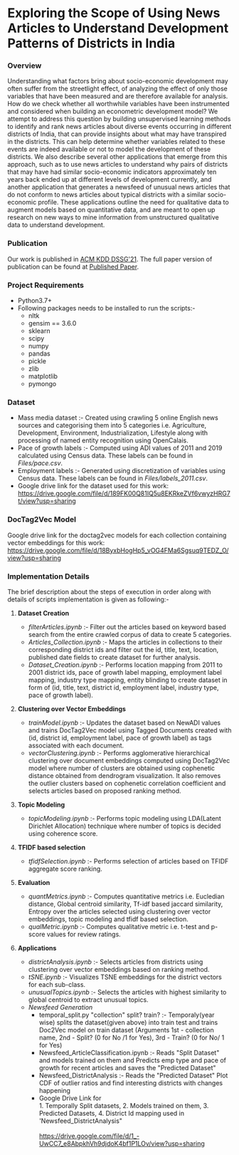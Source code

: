 # Exploring the Scope of Using News Articles to Understand Development Patterns of Districts in India

### Overview

Understanding what factors bring about socio-economic development may often suffer from the streetlight effect, of analyzing the effect of only those variables that have been measured and are therefore available for analysis. How do we check whether all worthwhile variables have been instrumented and considered when building an econometric development model? We attempt to address this question by building unsupervised learning methods to identify and rank news articles about diverse events occurring in different districts of India, that can provide insights about what may have transpired in the districts. This can help determine whether variables related to these events are indeed available or not to model the development of these districts. We also describe several other applications that emerge from this approach, such as to use news articles to understand why pairs of districts that may have had similar socio-economic indicators approximately ten years back ended up at different levels of development currently, and another application that generates a newsfeed of unusual news articles that do not conform to news articles about typical districts with a similar socio-economic profile. These applications outline the need for qualitative data to augment models based on quantitative data, and are meant to open up research on new ways to mine information from unstructured qualitative data to understand development.


### Publication

Our work is published in [ACM KDD DSSG'21](https://amulyayadav.github.io/DSSG-21/). The full paper version of publication can be found at [Published Paper](https://www.cse.iitd.ernet.in/%7Easeth/explaining_development_patterns.pdf).  


### Project Requirements

- Python3.7+
- Following packages needs to be installed to run the scripts:-
    - nltk
    - gensim == 3.6.0
    - sklearn
    - scipy
    - numpy
    - pandas
    - pickle
    - zlib
    - matplotlib
    - pymongo
    
    
### Dataset

- Mass media dataset :- Created using crawling 5 online English news sources and categorising them into 5 categories i.e. Agriculture, Development, Environment, Industrialization, Lifestyle along with processing of named entity recognition using OpenCalais.
- Pace of growth labels :- Computed using ADI values of 2011 and 2019 calculated using Census data. These labels can be found in *Files/pace.csv*.
- Employment labels :- Generated using discretization of variables using Census data. These labels can be found in *Files/labels_2011.csv*.
- Google drive link for the dataset used for this work: 
https://drive.google.com/file/d/189FK00Q81IQ5u8EKRkeZVf6vwyzHRG7t/view?usp=sharing

### DocTag2Vec Model

Google drive link for the doctag2vec models for each collection containing vector embeddings for this work:
https://drive.google.com/file/d/18ByxbHogHp5_vOG4FMa6Sgsuq9TEDZ_O/view?usp=sharing
 

### Implementation Details

The brief description about the steps of execution in order along with details of scripts implementation is given as following:-

1. **Dataset Creation**
    - *filterArticles.ipynb* :- Filter out the articles based on keyword based search from the entire crawled corpus of data to create 5 categories.
    - *Articles_Collection.ipynb* :- Maps the articles in collections to their corresponding district ids and filter out the id, title, text, location, published date fields to create dataset for further analysis. 
    - *Dataset_Creation.ipynb* :- Performs location mapping from 2011 to 2001 district ids, pace of growth label mapping, employment label mapping, industry type mapping, entity blinding to create dataset in form of (id, title, text, district id, employment label, industry type, pace of growth label).

2. **Clustering over Vector Embeddings**
    - *trainModel.ipynb* :- Updates the dataset based on NewADI values and trains DocTag2Vec model using Tagged Documents created with (id, district id, employment label, pace of growth label) as tags associated with each document.
    - *vectorClustering.ipynb* :- Performs agglomerative hierarchical clustering over document embeddings computed using DocTag2Vec model where number of clusters are obtained using cophenetic distance obtained from dendrogram visualization. It also removes the outlier clusters based on cophenetic correlation coefficient and selects articles based on proposed ranking method. 

3. **Topic Modeling**
    - *topicModeling.ipynb* :- Performs topic modeling using LDA(Latent Dirichlet Allocation) technique where number of topics is decided using coherence score. 

4. **TFIDF based selection**
    - *tfidfSelection.ipynb* :- Performs selection of articles based on TFIDF aggregate score ranking. 

5. **Evaluation**
    - *quantMetrics.ipynb* :- Computes quantitative metrics i.e. Eucledian distance, Global centroid similarity, Tf-idf based jaccard similarity, Entropy over the articles selected using clustering over vector embeddings, topic modeling and tfidf based selection.
    - *qualMetric.ipynb* :- Computes qualitative metric i.e. t-test and p-score values for review ratings.

6. **Applications**
    - *districtAnalysis.ipynb* :- Selects articles from districts using clustering over vector embeddings based on ranking method.
    - *tSNE.ipynb* :- Visualizes TSNE embeddings for the district vectors for each sub-class. 
    - *unusualTopics.ipynb* :- Selects the articles with highest similarity to global centroid to extract unusual topics.
    - *Newsfeed Generation*
        - temporal_split.py "collection" split? train? :- Temporaly(year wise) splits the dataset(given above) into train test and trains Doc2Vec model on train dataset (Arguments 1st - collection name, 2nd - Split? (0 for No /1 for Yes), 3rd - Train? (0 for No/ 1 for Yes)
        -  Newsfeed_ArticleClassification.ipynb :- Reads "Split Dataset" and models trained on them and Predicts emp type and pace of growth for recent articles and saves the "Predicted Dataset"
        -  Newsfeed_DistrictAnalysis :- Reads the "Predicted Dataset" Plot CDF of outlier ratios and find interesting districts with changes happening
        -  Google Drive Link for </br>
                 1. Temporally Split datasets, 2. Models trained on them, 3. Predicted Datasets, 4. District Id mapping used in 'Newsfeed_DistrictAnalysis" </br>  
                 https://drive.google.com/file/d/1_-UwCC7_e8AbpkhVh9djdoK4bf1P1LOv/view?usp=sharing
